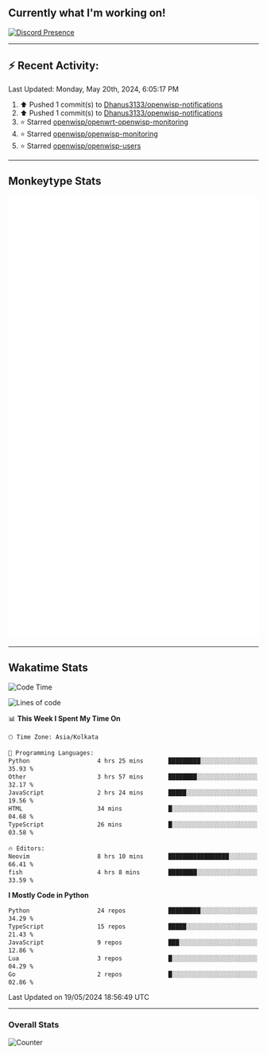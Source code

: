 ## Currently what I'm working on!
[![Discord Presence](https://lanyard.cnrad.dev/api/534981034400284712)](https://discord.com/users/534981034400284712)

---

## :zap: Recent Activity:
<!--RECENT_ACTIVITY:last_update-->
Last Updated: Monday, May 20th, 2024, 6:05:17 PM
<!--RECENT_ACTIVITY:last_update_end-->
<!--RECENT_ACTIVITY:start-->
1. ⬆️ Pushed 1 commit(s) to [Dhanus3133/openwisp-notifications](https://github.com/Dhanus3133/openwisp-notifications)<br>
2. ⬆️ Pushed 1 commit(s) to [Dhanus3133/openwisp-notifications](https://github.com/Dhanus3133/openwisp-notifications)<br>
3. ⭐ Starred [openwisp/openwrt-openwisp-monitoring](https://github.com/openwisp/openwrt-openwisp-monitoring)<br>
4. ⭐ Starred [openwisp/openwisp-monitoring](https://github.com/openwisp/openwisp-monitoring)<br>
5. ⭐ Starred [openwisp/openwisp-users](https://github.com/openwisp/openwisp-users)<br>
<!--RECENT_ACTIVITY:end-->

---

## Monkeytype Stats
<a href="https://monkeytype.com/profile/dhanus">
  <img src="https://raw.githubusercontent.com/Dhanus3133/Dhanus3133/monkeytype/monkeytype-lbpb.svg" alt="Monkeytype Profile" />
</a>

---

## Wakatime Stats
<!--START_SECTION:waka-->
![Code Time](http://img.shields.io/badge/Code%20Time-1%2C836%20hrs%2027%20mins-blue)

![Lines of code](https://img.shields.io/badge/From%20Hello%20World%20I%27ve%20Written-5.1%20million%20lines%20of%20code-blue)

📊 **This Week I Spent My Time On** 

```text
🕑︎ Time Zone: Asia/Kolkata

💬 Programming Languages: 
Python                   4 hrs 25 mins       █████████░░░░░░░░░░░░░░░░   35.93 % 
Other                    3 hrs 57 mins       ████████░░░░░░░░░░░░░░░░░   32.17 % 
JavaScript               2 hrs 24 mins       █████░░░░░░░░░░░░░░░░░░░░   19.56 % 
HTML                     34 mins             █░░░░░░░░░░░░░░░░░░░░░░░░   04.68 % 
TypeScript               26 mins             █░░░░░░░░░░░░░░░░░░░░░░░░   03.58 % 

🔥 Editors: 
Neovim                   8 hrs 10 mins       █████████████████░░░░░░░░   66.41 % 
fish                     4 hrs 8 mins        ████████░░░░░░░░░░░░░░░░░   33.59 % 
```

**I Mostly Code in Python** 

```text
Python                   24 repos            █████████░░░░░░░░░░░░░░░░   34.29 % 
TypeScript               15 repos            █████░░░░░░░░░░░░░░░░░░░░   21.43 % 
JavaScript               9 repos             ███░░░░░░░░░░░░░░░░░░░░░░   12.86 % 
Lua                      3 repos             █░░░░░░░░░░░░░░░░░░░░░░░░   04.29 % 
Go                       2 repos             █░░░░░░░░░░░░░░░░░░░░░░░░   02.86 % 
```




 Last Updated on 19/05/2024 18:56:49 UTC
<!--END_SECTION:waka-->
---

### Overall Stats

<img src="https://moe-counter.glitch.me/get/@Dhanus3133?theme=asoul" alt="Counter" />
